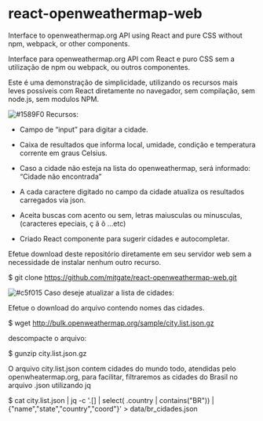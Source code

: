 # react-openweathermap-web

Interface to openweathermap.org API using React and pure CSS without npm, webpack, or other components.

Interface para openweathermap.org API com React e puro CSS sem a utilização de npm ou webpack, ou outros componentes.


Este é uma demonstração de simplicidade, utilizando os recursos mais leves possíveis com React diretamente no navegador, sem compilação, sem node.js, sem modulos NPM.

![#1589F0](https://via.placeholder.com/15/1589F0/1589F0.png) Recursos:


- Campo de “input” para digitar a cidade.

- Caixa de resultados que informa local, umidade, condição e temperatura corrente em graus Celsius.

- Caso a cidade não esteja na lista do openweathermap, será informado: “Cidade não encontrada”

- A cada caractere digitado no campo da cidade atualiza os resultados carregados via json.

- Aceita buscas com acento ou sem, letras maiusculas ou minusculas, (caracteres epeciais, ç ã õ ...etc)

- Criado React componente para sugerir cidades e autocompletar.


Efetue download deste repositório diretamente em seu servidor web sem a necessidade de instalar nenhum outro recurso.

$ git clone  https://github.com/mitgate/react-openweathermap-web.git


![#c5f015](https://via.placeholder.com/15/c5f015/c5f015.png) Caso deseje atualizar a lista de cidades:

Efetue o download do arquivo contendo nomes das cidades.

$ wget http://bulk.openweathermap.org/sample/city.list.json.gz

descompacte o arquivo:

$ gunzip city.list.json.gz

O arquivo city.list.json contem cidades do mundo todo, atendidas pelo openwheatermap.org, para facilitar, filtraremos as cidades do Brasil no arquivo .json utilizando jq

$ cat city.list.json  | jq -c '.[] | select( .country | contains("BR")) | {"name","state","country","coord"}' > data/br_cidades.json

